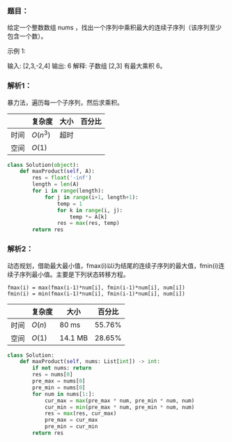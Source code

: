 ### 题目：
给定一个整数数组 nums ，找出一个序列中乘积最大的连续子序列（该序列至少包含一个数）。

示例 1:

输入: [2,3,-2,4]
输出: 6
解释: 子数组 [2,3] 有最大乘积 6。

### 解析1：
暴力法，遍历每一个子序列，然后求乘积。

|  |复杂度|大小|百分比|
|--|--|--|--|
|时间|$O(n^3)$|超时| |
|空间|$O(1)$| | |

```python
class Solution(object):
    def maxProduct(self, A):
        res = float('-inf')
        length = len(A)
        for i in range(length):      
            for j in range(i+1, length+1):
                temp = 1
                for k in range(i, j):
                    temp *= A[k]      
                res = max(res, temp)
        return res
```

### 解析2：
动态规划，借助最大最小值，fmax(i)以i为结尾的连续子序列的最大值，fmin(i)连续子序列最小值。主要是下列状态转移方程。
```
fmax(i) = max(fmax(i-1)*num[i], fmin(i-1)*num[i], num[i])
fmin(i) = min(fmax(i-1)*num[i], fmin(i-1)*num[i], num[i])
```

|  |复杂度|大小|百分比|
|--|--|--|--|
|时间|$O(n)$|80 ms| 55.76%|
|空间|$O(1)$|14.1 MB | 28.65%|


```python
class Solution:
    def maxProduct(self, nums: List[int]) -> int:
        if not nums: return 
        res = nums[0]
        pre_max = nums[0]
        pre_min = nums[0]
        for num in nums[1:]:
            cur_max = max(pre_max * num, pre_min * num, num)
            cur_min = min(pre_max * num, pre_min * num, num)
            res = max(res, cur_max)
            pre_max = cur_max
            pre_min = cur_min
        return res
```